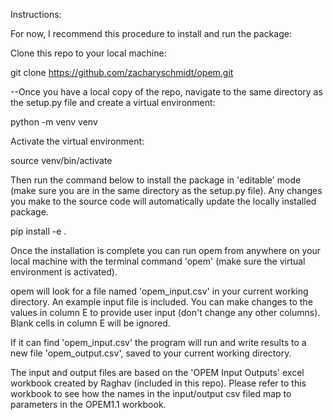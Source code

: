 Instructions:

For now, I recommend this procedure to install and run the package:

Clone this repo to your local machine:

git clone https://github.com/zacharyschmidt/opem.git

--Once you have a local copy of the repo, navigate to the same directory as the setup.py file and create a virtual environment:

python -m venv venv

Activate the virtual environment:

source venv/bin/activate

Then run the command below to install the package in 'editable' mode (make sure you are in the same directory as the setup.py file). Any changes you make to the source code will automatically update the locally installed package.

pip install -e .

Once the installation is complete you can run opem from anywhere on your local machine with the terminal command 'opem' (make sure the virtual environment is activated).

opem will look for a file named 'opem_input.csv' in your current working directory. An example input file is included. You can make changes to the values in column E to provide user input (don't change any other columns). Blank cells in column E will be ignored.

If it can find 'opem_input.csv' the program will run and write results to a new file 'opem_output.csv', saved to your current working directory.

The input and output files are based on the 'OPEM Input Outputs' excel workbook created by Raghav (included in this repo). Please refer to this workbook to see how the names in the input/output csv filed map to parameters in the OPEM1.1 workbook.

